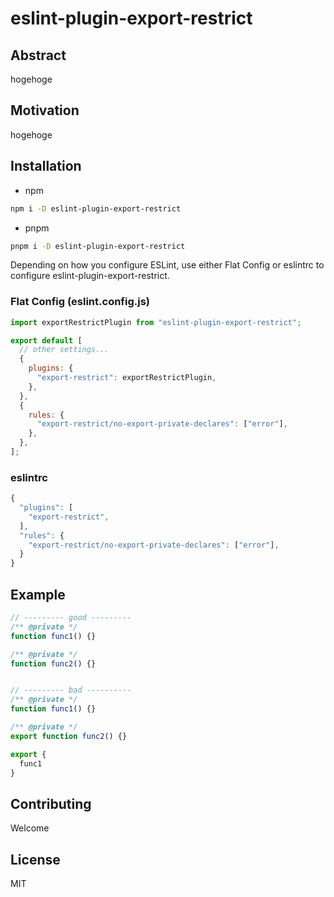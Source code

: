 # eslint-plugin-export-restrict

## Abstract

hogehoge

## Motivation

hogehoge

## Installation
- npm
```sh
npm i -D eslint-plugin-export-restrict
```

- pnpm
```sh
pnpm i -D eslint-plugin-export-restrict
```

Depending on how you configure ESLint, use either Flat Config or eslintrc to configure eslint-plugin-export-restrict.

### Flat Config (eslint.config.js)

```js
import exportRestrictPlugin from "eslint-plugin-export-restrict";

export default [
  // other settings...
  {
    plugins: {
      "export-restrict": exportRestrictPlugin,
    },
  },
  {
    rules: {
      "export-restrict/no-export-private-declares": ["error"],
    },
  },
];
```

### eslintrc

```js
{
  "plugins": [
    "export-restrict",
  ],
  "rules": {
    "export-restrict/no-export-private-declares": ["error"],
  }
}
```

## Example

```ts
// --------- good ---------
/** @private */
function func1() {}

/** @private */
function func2() {}


// --------- bad ----------
/** @private */
function func1() {}

/** @private */
export function func2() {}

export {
  func1
}
```

## Contributing

Welcome

## License

MIT
